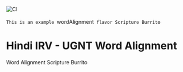 ![CI](https://github.com/bible-technology/sb_wordAlignment/workflows/CI/badge.svg?branch=master)\
\
`This is an example `wordAlignment` flavor Scripture Burrito`

# Hindi IRV - UGNT Word Alignment
Word Alignment Scripture Burrito

